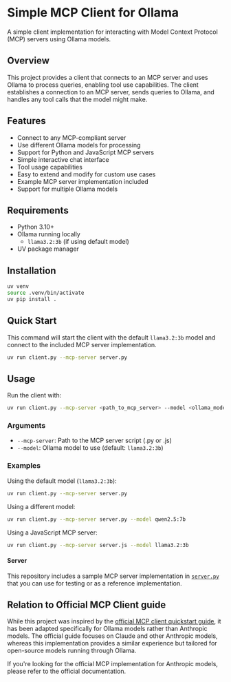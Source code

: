 # Simple MCP Client for Ollama

A simple client implementation for interacting with Model Context Protocol (MCP) servers using Ollama models.

## Overview

This project provides a client that connects to an MCP server and uses Ollama to process queries, enabling tool use capabilities. The client establishes a connection to an MCP server, sends queries to Ollama, and handles any tool calls that the model might make.

## Features

- Connect to any MCP-compliant server
- Use different Ollama models for processing
- Support for Python and JavaScript MCP servers
- Simple interactive chat interface
- Tool usage capabilities
- Easy to extend and modify for custom use cases
- Example MCP server implementation included
- Support for multiple Ollama models

## Requirements

- Python 3.10+
- Ollama running locally
  - `llama3.2:3b` (if using default model)
- UV package manager

## Installation

```bash
uv venv
source .venv/bin/activate
uv pip install .
```

## Quick Start

This command will start the client with the default `llama3.2:3b` model and connect to the included MCP server implementation.
```bash
uv run client.py --mcp-server server.py
```

## Usage

Run the client with:

```bash
uv run client.py --mcp-server <path_to_mcp_server> --model <ollama_model>
```

### Arguments

- `--mcp-server`: Path to the MCP server script (.py or .js)
- `--model`: Ollama model to use (default: `llama3.2:3b`)

### Examples

Using the default model (`llama3.2:3b`):
```bash
uv run client.py --mcp-server server.py
```

Using a different model:
```bash
uv run client.py --mcp-server server.py --model qwen2.5:7b
```

Using a JavaScript MCP server:
```bash
uv run client.py --mcp-server server.js --model llama3.2:3b
```


#### Server

This repository includes a sample MCP server implementation in [`server.py`](./server.py) that you can use for testing or as a reference implementation.

## Relation to Official MCP Client guide

While this project was inspired by the [official MCP client quickstart guide](https://modelcontextprotocol.io/quickstart/client), it has been adapted specifically for Ollama models rather than Anthropic models. The official guide focuses on Claude and other Anthropic models, whereas this implementation provides a similar experience but tailored for open-source models running through Ollama.

If you're looking for the official MCP implementation for Anthropic models, please refer to the official documentation.
